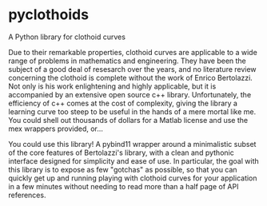 # pyclothoids
A Python library for clothoid curves

Due to their remarkable properties, clothoid curves are applicable to a wide range of problems in mathematics and engineering.  They have been the subject of a good deal of resesarch over the years, and no literature review concerning the clothoid is complete without the work of Enrico Bertolazzi.  Not only is his work enlightening and highly applicable, but it is accompanied by an extensive open source c++ library.  Unfortunately, the efficiency of c++ comes at the cost of complexity, giving the library a learning curve too steep to be useful in the hands of a mere mortal like me.  You could shell out thousands of dollars for a Matlab license and use the mex wrappers provided, or...

You could use this library!  A pybind11 wrapper around a minimalistic subset of the core features of Bertolazzi's library, with a clean and pythonic interface designed for simplicity and ease of use.  In particular, the goal with this library is to expose as few "gotchas" as possible, so that you can quickly get up and running playing with clothoid curves for your application in a few minutes without needing to read more than a half page of API references.